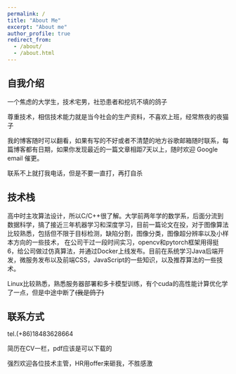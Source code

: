 ```yaml
---
permalink: /
title: "About Me"
excerpt: "About me"
author_profile: true
redirect_from: 
  - /about/
  - /about.html
---
```


自我介绍
----------
一个焦虑的大学生，技术宅男，社恐患者和挖坑不填的鸽子

尊重技术，相信技术能力就是当今社会的生产资料，不喜欢上班，经常熬夜的夜猫子

我的博客随时可以翻看，如果有写的不好或者不清楚的地方谷歌邮箱随时联系，每篇博客都有日期，如果你发现最近的一篇文章相距7天以上，随时欢迎 Google email 催更。

联系不上就打我电话，但是不要一直打，再打自杀

技术栈
--------
高中时主攻算法设计，所以C/C++很了解。大学前两年学的数学系，后面分流到数据科学，搞了接近三年机器学习和深度学习，目前一篇论文在投，对于图像算法比较熟悉，包括但不限于目标检测，缺陷分割，图像分类，图像超分辨率以及小样本方向的一些技术，
在公司干过一段时间实习，opencv和pytorch框架用得挺6，给公司做过仿真算法，并通过Docker上线发布。目前在系统学习Java后端开发，微服务发布以及前端CSS，JavaScript的一些知识，以及推荐算法的一些技术。

Linux比较熟悉，熟悉服务器部署和多卡模型训练，有个cuda的高性能计算优化学了一点，但是中途中断了~~(我是鸽子)~~

联系方式
-------
tel.(+86)18483628664

简历在CV一栏，pdf应该是可以下载的

强烈欢迎各位技术主管，HR用offer来砸我，不胜感激


